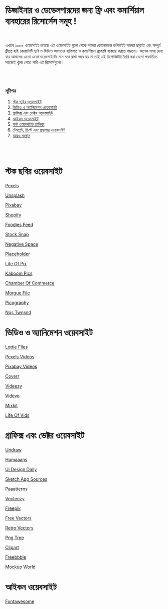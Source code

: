 <h1>ডিজাইনার ও ডেভেলপারদের জন্য ফ্রি এবং কমার্শিয়াল ব্যবহারের রিসোর্সেস সমূহ !</h1>

<br>

এখানে ১০০+ ওয়েবসাইট রয়েছে এই ওয়েবসাইট গুলো থেকে আমরা কোনোরকম  কপিরাইট সমস্যা ছাড়াই এবং সম্পূর্ণ ফ্রীতে হাই কোয়ালিটি ছবি ও ভিডিও আমাদের ব্যক্তিগত ও কমার্শিয়াল প্রজেক্টে ব্যবহার করতে পারবো। অনেক সময় দেখা যায় আমাদের এতো এতো ওয়েবসাইটের নাম মনে রাখা সম্ভব হয় না তাই এই রিপোজিটরি তৈরি করা যেনো পরবর্তিতে সহজেই খুঁজে পেতে পারি এই রিসোর্সগুলো।

<br><br>

<h3>সূচীপত্র</h3>
<ol>
<li><a href='#stockphoto'>স্টক ছবির ওয়েবসাইট</a></li>
<li><a href ='#'>ভিডিও ও অ্যানিমেশন ওয়েবসাইট</a></li>
<li><a href='#'>গ্রাফিক্স এবং ভেক্টর ওয়েবসাইট</a></li>
<li><a href='#'>আইকন ওয়েবসাইট</a></li>
<li><a href='#'>ফন্ট ওয়েবসাইট তালিকা</a></li>
<li><a href='#'>টেমপ্লেট, স্ক্রিপ্ট এবং গ্রন্থাগার ওয়েবসাইট</a></li>
<li><a href='#'>আরও সংস্থান</a></li>
</ol>

<br><br>

# স্টক ছবির ওয়েবসাইট

[Pexels](https://www.pexels.com)

[Unsplash](https://unsplash.com)

[Pixabay](https://pixabay.com)

[Shopify](https://burst.shopify.com)

[Foodies Feed](https://www.foodiesfeed.com)

[Stock Snap](https://stocksnap.io)

[Negative Space](https://negativespace.co/)

[Placeholder](https://placeholder.com/)

[Life Of Pix](https://www.lifeofpix.com/)

[Kaboom Pics](https://kaboompics.com/)

[Chamber Of Commerce](https://www.chamberofcommerce.org/findaphoto/)

[Morgue File](https://morguefile.com/photos/morguefile/1/pop)

[Picography](https://picography.co/)

[Nos Twnsnd](https://nos.twnsnd.co/)




# ভিডিও ও অ্যানিমেশন ওয়েবসাইট

[Lottie Files](https://lottiefiles.com/)

[Pexels Videos](https://www.pexels.com/videos/)

[Pixabay Videos](https://pixabay.com/videos/)

[Coverr](https://coverr.co/)

[Videezy](https://www.videezy.com/)

[Videvo](https://www.videvo.net/stock-video-footage/)

[Mixkit](https://mixkit.co/free-stock-video/)

[Life Of Vids](https://www.lifeofvids.com/)



# গ্রাফিক্স এবং ভেক্টর ওয়েবসাইট


[Undraw](https://undraw.co/illustrations)

[Humaaans](https://www.humaaans.com/)

[Ui Design Daily](https://uidesigndaily.com/)

[Sketch App Sources](https://www.sketchappsources.com/)

[Paaatterns](https://products.ls.graphics/paaatterns/)

[Vecteezy](https://www.vecteezy.com/)

[Freepik](https://www.freepik.com/)

[Free Vectors](https://www.freevectors.net/)

[Retro Vectors](http://retrovectors.com/)

[Png Tree](https://pngtree.com/free-vectors)

[Clipart](https://www.clipart.email/)

[Freebbble](http://freebbble.com/)

[Mockup World](https://www.mockupworld.co/)



# আইকন ওয়েবসাইট



[Fontawesome](https://fontawesome.com/)



